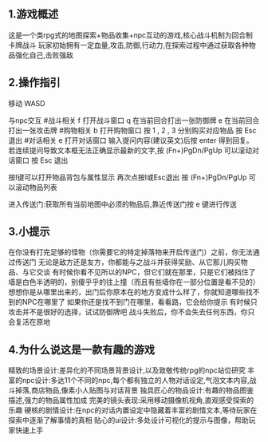 ## 1.游戏概述
这是一个类rpg式的地图探索+物品收集+npc互动的游戏,核心战斗机制为回合制卡牌战斗
玩家初始拥有一定血量,攻击,防御,行动力,在探索过程中通过获取各种物品强化自己,击败强敌

## 2.操作指引
移动 WASD

与npc交互
#战斗相关 f 打开战斗窗口  q 在当前回合打出一张防御牌 e 在当前回合打出一张攻击牌
#购物相关 b 打开购物窗口  按 1 , 2 , 3 分别购买对应物品 按 Esc 退出
#对话相关 e 打开对话窗口  输入提问内容(建议英文)后按 enter 得到回复。
若连续提问导致文本框无法正确显示最新的文字,按 (Fn+)PgDn/PgUp 可以滚动对话窗口 按 Esc 退出

按I键可以打开物品背包与属性显示 再次点按I或Esc退出  按 (Fn+)PgDn/PgUp 可以滚动物品列表

进入传送门:获取所有当前地图中必须的物品后,靠近传送门按 e 键进行传送

## 3.小提示
在你没有打完足够的怪物（你需要它的特定掉落物来开启传送门）之前，你无法通过传送门
无论是敌方还是友方，你都能与之战斗并获得奖励、从它那儿购买物品、与它交谈
有时候你看不见所以的NPC，但它们就在那里，只是它们被挡住了
墙是白色半透明的，别傻乎乎的往上撞（而且有些墙你在一部分位置是看不见的）
想想你是从哪里出来的，出门后你原本在的地方变成什么样了，你就知道哪些找不到的NPC在哪里了
如果你还是找不到门在哪里，看看路，它会给你提示
有时候只攻击并不是很好的选择，试试防御牌吧
战斗失败后，你不会失去任何东西，你只会复活在原地

## 4.为什么说这是一款有趣的游戏
精致的场景设计:差异化的不同场景背景设计,以及致敬传统rpg的npc站位研究
丰富的npc设计:多达11个不同的npc,每个都有独立的人物对话设定,气泡文本内容,战斗掉落,商店物品,像素小人贴图与对话背景
独具匠心的物品设计:有趣的物品图鉴描述,强力的物品属性加成
完美的镜头表现:采用移动摄像机视角,直观感受探索的乐趣
硬核的剧情设计:在npc的对话内置设定中隐藏着丰富的剧情文本,等待玩家在探索中逐渐了解事情的真相
贴心的ui设计:多处设计可视化的提示与图像，帮助玩家快速上手